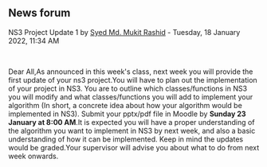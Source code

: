 <h2>News forum</h2><a href="https://moodle.cse.buet.ac.bd/user/view.php?id=1878&course=651"></a>
NS3 Project Update 1
by <a href="https://moodle.cse.buet.ac.bd/user/view.php?id=1878&course=651">Syed Md. Mukit Rashid</a> - Tuesday, 18 January 2022, 11:34 AM


 

Dear All,As announced in this week's class, next week you will provide the first update of your ns3 project.You will have to plan out the implementation of your project in NS3. You are to outline which classes/functions in NS3 you will modify and what classes/functions you will add to implement your algorithm (In short, a concrete idea about how your algorithm would be implemented in NS3). Submit your pptx/pdf file in Moodle by <b>Sunday 23 January at 8:00 AM</b>.It is expected you will have a proper understanding of the algorithm you want to implement in NS3 by next week, and also a basic understanding of how it can be implemented. Keep in mind the updates would be graded.Your supervisor will advise you about what to do from next week onwards. 






